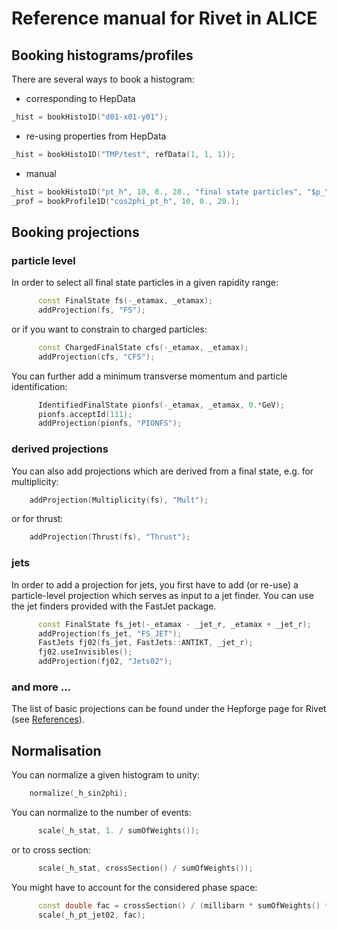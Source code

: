 # Reference manual for Rivet in ALICE

## Booking histograms/profiles
There are several ways to book a histogram:
* corresponding to HepData
```cpp
_hist = bookHisto1D("d01-x01-y01");
```
* re-using properties from HepData
```cpp
_hist = bookHisto1D("TMP/test", refData(1, 1, 1));
```
* manual
```cpp
_hist = bookHisto1D("pt_h", 10, 0., 20., "final state particles", "$p_\\perp$", "counts");
_prof = bookProfile1D("cos2phi_pt_h", 10, 0., 20.);
```

## Booking projections

### particle level
In order to select all final state particles in a given rapidity range:
```cpp
      const FinalState fs(-_etamax, _etamax);
      addProjection(fs, "FS");
```
or if you want to constrain to charged particles:
```cpp
      const ChargedFinalState cfs(-_etamax, _etamax);
      addProjection(cfs, "CFS");
```
You can further add a minimum transverse momentum and particle identification:
```cpp
      IdentifiedFinalState pionfs(-_etamax, _etamax, 0.*GeV);
      pionfs.acceptId(111);
      addProjection(pionfs, "PIONFS");
```
### derived projections
You can also add projections which are derived from a final state, e.g. for multiplicity:
```cpp
    addProjection(Multiplicity(fs), "Mult");
```
or for thrust:
```cpp
    addProjection(Thrust(fs), "Thrust");
```
### jets
In order to add a projection for jets, you first have to add (or re-use) a particle-level projection which serves as input to a jet finder. You can use the jet finders provided with the FastJet package.
```cpp
      const FinalState fs_jet(-_etamax - _jet_r, _etamax + _jet_r);
      addProjection(fs_jet, "FS_JET");
      FastJets fj02(fs_jet, FastJets::ANTIKT, _jet_r);
      fj02.useInvisibles();
      addProjection(fj02, "Jets02");
```
### and more ...
The list of basic projections can be found under the Hepforge page for Rivet (see [References](references.md)).

## Normalisation
You can normalize a given histogram to unity:
```cpp
    normalize(_h_sin2phi);
```
You can normalize to the number of events:
```cpp
      scale(_h_stat, 1. / sumOfWeights());
```
or to cross section:
```cpp
      scale(_h_stat, crossSection() / sumOfWeights());
```
You might have to account for the considered phase space:
```cpp
      const double fac = crossSection() / (millibarn * sumOfWeights() * 2 * pi * 2 * _etamax);
      scale(_h_pt_jet02, fac);
```
